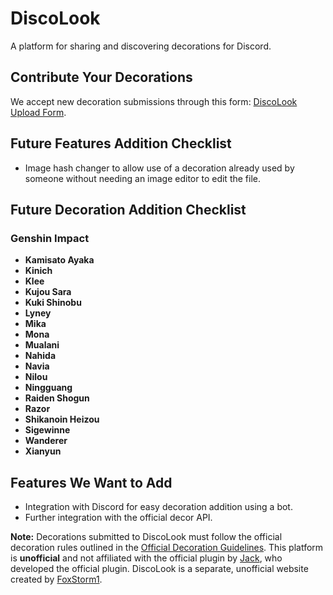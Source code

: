 # DiscoLook

A platform for sharing and discovering decorations for Discord.

## Contribute Your Decorations

We accept new decoration submissions through this form: [DiscoLook Upload Form](https://discolook.github.io/upload).

## Future Features Addition Checklist

- Image hash changer to allow use of a decoration already used by someone without needing an image editor to edit the file.

## Future Decoration Addition Checklist

### Genshin Impact

- **Kamisato Ayaka**
- **Kinich**
- **Klee**
- **Kujou Sara**
- **Kuki Shinobu**
- **Lyney**
- **Mika**
- **Mona**
- **Mualani**
- **Nahida**
- **Navia**
- **Nilou**
- **Ningguang**
- **Raiden Shogun**
- **Razor**
- **Shikanoin Heizou**
- **Sigewinne**
- **Wanderer**
- **Xianyun**

## Features We Want to Add

- Integration with Discord for easy decoration addition using a bot.
- Further integration with the official decor API.

**Note:** Decorations submitted to DiscoLook must follow the official decoration rules outlined in the [Official Decoration Guidelines](https://github.com/decor-discord/.github/blob/main/GUIDELINES.md). This platform is **unofficial** and not affiliated with the official plugin by [Jack](https://discordapp.com/users/890228870559698955), who developed the official plugin. DiscoLook is a separate, unofficial website created by [FoxStorm1](https://discordapp.com/users/789872551731527690).
